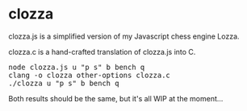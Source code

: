 # clozza

clozza.js is a simplified version of my Javascript chess engine Lozza.

clozza.c is a hand-crafted translation of clozza.js into C.  

<pre>
node clozza.js u "p s" b bench q
clang -o clozza other-options clozza.c
./clozza u "p s" b bench q
</pre>

Both results should be the same, but it's all WIP at the moment...
